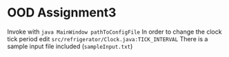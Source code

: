 # OOD Assignment3
Invoke with `java MainWindow pathToConfigFile`
In order to change the clock tick period edit `src/refrigerator/Clock.java:TICK_INTERVAL`
There is a sample input file included (`sampleInput.txt`)
